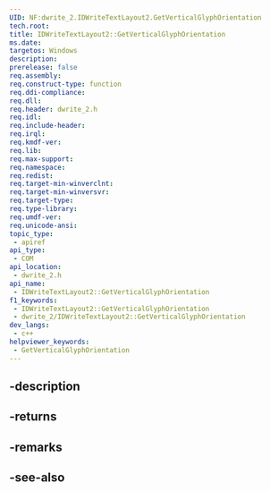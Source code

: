 ```yaml
---
UID: NF:dwrite_2.IDWriteTextLayout2.GetVerticalGlyphOrientation
tech.root: 
title: IDWriteTextLayout2::GetVerticalGlyphOrientation
ms.date: 
targetos: Windows
description: 
prerelease: false
req.assembly: 
req.construct-type: function
req.ddi-compliance: 
req.dll: 
req.header: dwrite_2.h
req.idl: 
req.include-header: 
req.irql: 
req.kmdf-ver: 
req.lib: 
req.max-support: 
req.namespace: 
req.redist: 
req.target-min-winverclnt: 
req.target-min-winversvr: 
req.target-type: 
req.type-library: 
req.umdf-ver: 
req.unicode-ansi: 
topic_type:
 - apiref
api_type:
 - COM
api_location:
 - dwrite_2.h
api_name:
 - IDWriteTextLayout2::GetVerticalGlyphOrientation
f1_keywords:
 - IDWriteTextLayout2::GetVerticalGlyphOrientation
 - dwrite_2/IDWriteTextLayout2::GetVerticalGlyphOrientation
dev_langs:
 - c++
helpviewer_keywords:
 - GetVerticalGlyphOrientation
---
```


## -description

## -returns

## -remarks

## -see-also

